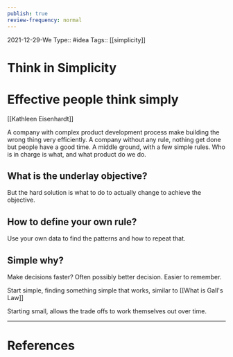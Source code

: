 ```yaml
---
publish: true
review-frequency: normal
---
```

2021-12-29-We
Type:: #idea
Tags:: [[simplicity]]

# Think in Simplicity

# Effective people think simply
[[Kathleen Eisenhardt]]

A company with complex product development process make building the wrong thing very efficiently.
A company without any rule, nothing get done but people have a good time.
A middle ground, with a few simple rules. Who is in charge is what, and what product do we do.

## What is the underlay objective?
But the hard solution is what to do to actually change to achieve the objective.

## How to define your own rule?
Use your own data to find the patterns and how to repeat that.

## Simple why?
Make decisions faster?
Often possibly better decision.
Easier to remember.

Start simple, finding something simple that works, similar to [[What is Gall's Law]]

Starting small, allows the trade offs to work themselves out over time.

---
# References
